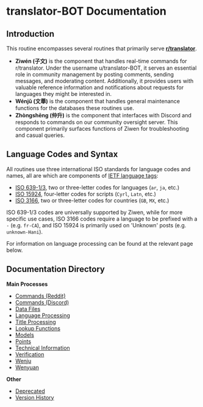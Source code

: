 # translator-BOT Documentation

## Introduction

This routine encompasses several routines that primarily serve **[r/translator](https://www.reddit.com/r/translator/)**. 

* **Ziwén (子文)** is the component that handles real-time commands for r/translator. Under the username u/translator-BOT, it serves an essential role in community management by posting comments, sending messages, and moderating content. Additionally, it provides users with valuable reference information and notifications about requests for languages they might be interested in.
* **Wénjǔ (文舉)** is the component that handles general maintenance functions for the databases these routines use.
* **Zhòngshēng (仲升)** is the component that interfaces with Discord and responds to commands on our community oversight server. This component primarily surfaces functions of Ziwen for troubleshooting and casual queries.

## Language Codes and Syntax

All routines use three international ISO standards for language codes and names, all are which are components of [IETF language tags](https://en.wikipedia.org/wiki/IETF_language_tag):

* [ISO 639-1/3](https://en.wikipedia.org/wiki/ISO_639), two or three-letter codes for languages (`ar`, `ja`, etc.)
* [ISO 15924](https://en.wikipedia.org/wiki/ISO_15924#List_of_codes), four-letter codes for scripts (`Cyrl`, `Latn`, etc.)
* [ISO 3166](https://en.wikipedia.org/wiki/ISO_3166), two or three-letter codes for countries (`GB`, `MX`, etc.)

ISO 639-1/3 codes are universally supported by Ziwen, while for more specific use cases, ISO 3166 codes require a language to be prefixed with a `-` (e.g. `fr-CA`), and ISO 15924 is primarily used on 'Unknown' posts (e.g. `unknown-Hani`).

For information on language processing can be found at the relevant page below.

## Documentation Directory

**Main Processes**

* [Commands (Reddit)](./commands.md)
* [Commands (Discord)](./commands_discord.md)
* [Data Files](./data_files.md)
* [Language Processing](./language_processing.md)
* [Title Processing](./title_processing.md)
* [Lookup Functions](./lookup.md)
* [Models](./models.md)
* [Points](./points.md)
* [Technical Information](./technical.md)
* [Verification](./verification.md)
* [Wenju](./wenju.md)
* [Wenyuan](./wenyuan.md)

**Other**

* [Deprecated](./deprecated.md)
* [Version History](./version_history.md)